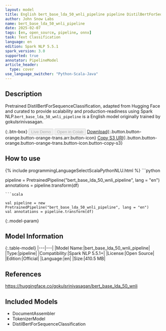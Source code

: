 ```yaml
---
layout: model
title: English bert_base_lda_50_wnli_pipeline pipeline DistilBertForSequenceClassification from gokulsrinivasagan
author: John Snow Labs
name: bert_base_lda_50_wnli_pipeline
date: 2025-02-07
tags: [en, open_source, pipeline, onnx]
task: Text Classification
language: en
edition: Spark NLP 5.5.1
spark_version: 3.0
supported: true
annotator: PipelineModel
article_header:
  type: cover
use_language_switcher: "Python-Scala-Java"
---
```


## Description

Pretrained DistilBertForSequenceClassification, adapted from Hugging Face and curated to provide scalability and production-readiness using Spark NLP.`bert_base_lda_50_wnli_pipeline` is a English model originally trained by gokulsrinivasagan.

{:.btn-box}
<button class="button button-orange" disabled>Live Demo</button>
<button class="button button-orange" disabled>Open in Colab</button>
[Download](https://s3.amazonaws.com/auxdata.johnsnowlabs.com/public/models/bert_base_lda_50_wnli_pipeline_en_5.5.1_3.0_1738892874500.zip){:.button.button-orange.button-orange-trans.arr.button-icon}
[Copy S3 URI](s3://auxdata.johnsnowlabs.com/public/models/bert_base_lda_50_wnli_pipeline_en_5.5.1_3.0_1738892874500.zip){:.button.button-orange.button-orange-trans.button-icon.button-copy-s3}

## How to use



<div class="tabs-box" markdown="1">
{% include programmingLanguageSelectScalaPythonNLU.html %}
```python

pipeline = PretrainedPipeline("bert_base_lda_50_wnli_pipeline", lang = "en")
annotations =  pipeline.transform(df)   

```
```scala

val pipeline = new PretrainedPipeline("bert_base_lda_50_wnli_pipeline", lang = "en")
val annotations = pipeline.transform(df)

```
</div>

{:.model-param}
## Model Information

{:.table-model}
|---|---|
|Model Name:|bert_base_lda_50_wnli_pipeline|
|Type:|pipeline|
|Compatibility:|Spark NLP 5.5.1+|
|License:|Open Source|
|Edition:|Official|
|Language:|en|
|Size:|410.5 MB|

## References

https://huggingface.co/gokulsrinivasagan/bert_base_lda_50_wnli

## Included Models

- DocumentAssembler
- TokenizerModel
- DistilBertForSequenceClassification